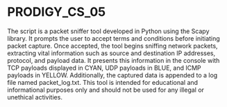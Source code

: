 # PRODIGY_CS_05

The script is a packet sniffer tool developed in Python using the Scapy library. It prompts the user to accept terms and conditions before initiating packet capture. Once accepted, the tool begins sniffing network packets, extracting vital information such as source and destination IP addresses, protocol, and payload data. It presents this information in the console with TCP payloads displayed in CYAN, UDP payloads in BLUE, and ICMP payloads in YELLOW. Additionally, the captured data is appended to a log file named packet_log.txt. This tool is intended for educational and informational purposes only and should not be used for any illegal or unethical activities.
